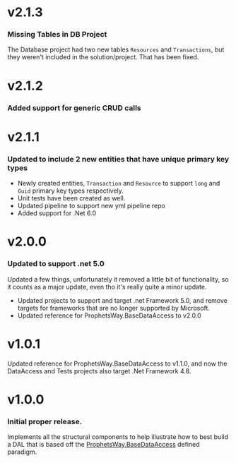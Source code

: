 # v2.1.3
### Missing Tables in DB Project
The Database project had two new tables ```Resources``` and ```Transactions```, but they weren't included 
in the solution/project.  That has been fixed.

# v2.1.2
### Added support for generic CRUD calls

# v2.1.1
### Updated to include 2 new entities that have unique primary key types
- Newly created entities, ```Transaction``` and ```Resource``` to support ```long``` and ```Guid``` primary key types respectively.
- Unit tests have been created as well.
- Updated pipeline to support new yml pipeline repo
- Added support for .Net 6.0



# v2.0.0
### Updated to support .net 5.0
Updated a few things, unfortunately it removed a little bit of functionality, so it counts as a major update, 
even tho it's really quite a minor update.
- Updated projects to support and target .net Framework 5.0, and remove targets for frameworks that are no longer supported
by Microsoft.
- Updated reference for ProphetsWay.BaseDataAccess to v2.0.0


# v1.0.1
Updated reference for ProphetsWay.BaseDataAccess to v1.1.0, and now the DataAccess and Tests projects 
also target .Net Framework 4.8.



# v1.0.0
### Initial proper release.  
Implements all the structural components to help illustrate how to best build a DAL that is based off the 
[ProphetsWay.BaseDataAccess](https://github.com/ProphetManX/ProphetsWay.BaseDataAccess) defined paradigm.